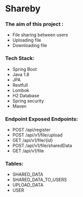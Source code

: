 # Shareby

### The aim of this project  :
- File sharing between users 
- Uploading file
- Downloading file


### Tech Stack:
- Spring Boot
- Java 1.8
- JPA
- Restfull 
- Lombok
- H2 Database
- Spring security
- Maven


### Endpoint Exposed Endpoints:
- POST /api/register
- POST /api/v1/file/upload
- GET  /api/v1/file/{id}
- POST /api/v1/file/sharedData
- GET  /api/v1/file

### Tables:
- SHARED_DATA
- SHARED_DATA_TO_USERS
- UPLOAD_DATA
- USER